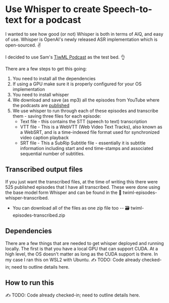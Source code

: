 # Use Whisper to create Speech-to-text for a podcast

I wanted to see how good (or not) Whisper is both in terms of AIQ, and easy of use. Whisper is OpenAI's newly released ASR implementation which is open-sourced. :v:	

I decided to use Sam's [TiwML Podcast](https://twimlai.com/podcast/twimlai/) as the test bed. :ok_hand:

There are a few steps to get this going:

1. You need to install all the dependencies
2. If using a GPU make sure it is properly configured for your OS implementation
3. You need to install whisper
4. We download and save (as mp3) all the episodes from YouTube where the podcasts are [published](https://www.youtube.com/playlist?list=PLILZm3MRkvH83C46bZ4rPmB-jKWBltWkP)
5. We use whisper to run through each of these episodes and transcribe them - saving three files for each episode:
    - Text file - this contains the STT (speech to text) transcription
    - VTT file - This is a WebVTT (Web Video Text Tracks), also known as a WebSRT, and is a time-indexed file format used for synchronized video caption playback
    - SRT file - This a SubRip Subtitle file - essentially it is subtitle information including start and end time-stamps and associated sequential number of subtitles.

## Transcribed output files

If you just want the transcribed files, at the time of writing this there were 525 published episodes that I have all transcribed. These were done using the base model form Whisper and can be found in the :file_folder:	twiml-episodes-whisper-transcribed.

- You can download all of the files as one zip file too -- :card_file_box: twiml-episodes-transcribed.zip

## Dependencies

There are a few things that are needed to get whisper deployed and running locally. The first is that you have a local GPU that can support CUDA. At a high level, the OS doesn't matter as long as the CUDA support is there. In my case I ran this on WSL2 with Ubuntu.
:writing_hand: TODO: Code already checked-in; need to outline details here.

## How to run this

:writing_hand: TODO: Code already checked-in; need to outline details here.
